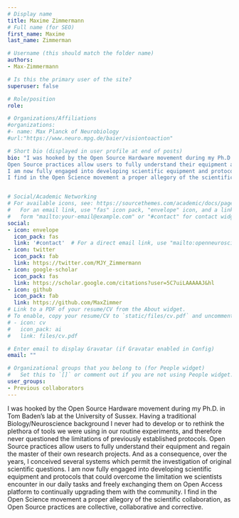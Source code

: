 ```yaml
---
# Display name
title: Maxime Zimmermann
# Full name (for SEO)
first_name: Maxime
last_name: Zimmerman

# Username (this should match the folder name)
authors:
- Max-Zimmermann

# Is this the primary user of the site?
superuser: false

# Role/position
role: 

# Organizations/Affiliations
#organizations:
#- name: Max Planck of Neurobiology
#url:"https://www.neuro.mpg.de/baier/visiontoaction"

# Short bio (displayed in user profile at end of posts)
bio: "I was hooked by the Open Source Hardware movement during my Ph.D. in Tom Baden’s lab at the University of Sussex. Having a traditional Biology/Neuroscience background I never had to develop or to rethink the plethora of tools we were using in our routine experiments, and therefore never questioned the limitations of previously established protocols.
Open Source practices allow users to fully understand their equipment and regain the master of their own research projects. And as a consequence, over the years, I conceived several systems which permit the investigation of original scientific questions.
I am now fully engaged into developing scientific equipment and protocols that could overcome the limitation we scientists encounter in our daily tasks and freely exchanging them on Open Access platform to continually upgrading them with the community.
I find in the Open Science movement a proper allegory of the scientific collaboration, as Open Source practices are collective, collaborative and corrective."


# Social/Academic Networking
# For available icons, see: https://sourcethemes.com/academic/docs/page-builder/#icons
#   For an email link, use "fas" icon pack, "envelope" icon, and a link in the
#   form "mailto:your-email@example.com" or "#contact" for contact widget.
social:
- icon: envelope
  icon_pack: fas
  link: '#contact'  # For a direct email link, use "mailto:openneuroscience@gmail.com".
- icon: twitter
  icon_pack: fab
  link: https://twitter.com/MJY_Zimmermann
- icon: google-scholar
  icon_pack: fas
  link: https://scholar.google.com/citations?user=5C7uiLAAAAAJ&hl
- icon: github
  icon_pack: fab
  link: https://github.com/MaxZimmer
# Link to a PDF of your resume/CV from the About widget.
# To enable, copy your resume/CV to `static/files/cv.pdf` and uncomment the lines below.
# - icon: cv
#   icon_pack: ai
#   link: files/cv.pdf

# Enter email to display Gravatar (if Gravatar enabled in Config)
email: ""

# Organizational groups that you belong to (for People widget)
#   Set this to `[]` or comment out if you are not using People widget.
user_groups:
- Previous collaborators
---
```



I was hooked by the Open Source Hardware movement during my Ph.D. in Tom Baden’s lab at the University of Sussex. Having a traditional Biology/Neuroscience background I never had to develop or to rethink the plethora of tools we were using in our routine experiments, and therefore never questioned the limitations of previously established protocols.
Open Source practices allow users to fully understand their equipment and regain the master of their own research projects. And as a consequence, over the years, I conceived several systems which permit the investigation of original scientific questions.
I am now fully engaged into developing scientific equipment and protocols that could overcome the limitation we scientists encounter in our daily tasks and freely exchanging them on Open Access platform to continually upgrading them with the community.
I find in the Open Science movement a proper allegory of the scientific collaboration, as Open Source practices are collective, collaborative and corrective.
